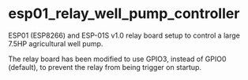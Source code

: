 # esp01_relay_well_pump_controller

ESP01 (ESP8266) and ESP-01S v1.0 relay board setup to control a large 7.5HP agricultural well pump.

The relay board has been modified to use GPIO3, instead of GPIO0 (default), to prevent the relay from
being trigger on startup.
